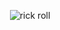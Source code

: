 <div style="display:grid; place-items: center;">

![rick roll](https://tenor.com/view/dance-moves-dancing-singer-groovy-gif-17029825.gif)

<div/>
